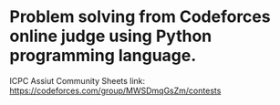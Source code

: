 # Problem solving from Codeforces online judge using Python programming language. 
ICPC Assiut Community Sheets link: https://codeforces.com/group/MWSDmqGsZm/contests
